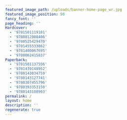 ```yaml
---
featured_image_path: /uploads/banner-home-page_wr.jpg
featured_image_position: 50
fancy_font: ''
page_heading: ''
Hardcover:
  - '9781501119101'
  - '9780812988406'
  - '9780525429470'
  - '9781455533862'
  - '9781400067695'
  - '9780062415837'
Paperback:
  - '9781501137556'
  - '9781439148952'
  - '9780143034759'
  - '9780143127741'
  - '9780307455796'
  - '9780393353150'
  - '9780143108993'
permalink: /
layout: home
description: ''
regenerate: true
---
```


